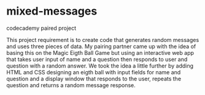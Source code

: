 # mixed-messages
codecademy paired project

This project requirement is to create code that generates random messages and uses three pieces of data. 
My pairing partner came up with the idea of basing this on the Magic Eigth Ball Game but using an interactive 
web app that takes user input of name and a question then responds to user and question with a random answer.
We took the idea a little further by adding HTML and CSS designing an eigth ball with input fields for name and
question and a display window that responds to the user, repeats the question and returns a random message response.
